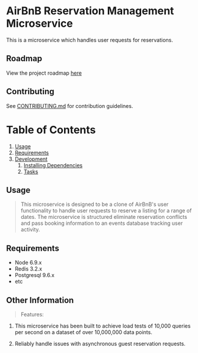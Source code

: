 # AirBnB Reservation Management Microservice

This is a microservice which handles user requests for reservations.

## Roadmap

View the project roadmap [here](https://docs.google.com/document/d/1gke8NkkRxMCKZrjWQ0xTgpQBwkGeVDnKs3nJ8Yk016A/edit#)

## Contributing

See [CONTRIBUTING.md](CONTRIBUTING.md) for contribution guidelines.

# Table of Contents

1. [Usage](#Usage)
1. [Requirements](#requirements)
1. [Development](#development)
    1. [Installing Dependencies](#installing-dependencies)
    1. [Tasks](#tasks)

## Usage

> This microservice is designed to be a clone of AirBnB's user functionality to handle user requests to reserve a listing for a range of dates. The microservice is structured eliminate reservation conflicts and pass booking information to an events database tracking user activity.

## Requirements

- Node 6.9.x
- Redis 3.2.x
- Postgresql 9.6.x
- etc

## Other Information

> Features:
  1. This microservice has been built to achieve load tests of 10,000 queries per second on a dataset of over 10,000,000 data points.

  2. Reliably handle issues with asynchronous guest reservation requests.

<!-- (TODO: fill this out with details about your project. Suggested ideas: architecture diagram, schema, and any other details from your app plan that sound interesting.) -->

